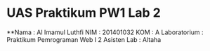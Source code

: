 # UAS Praktikum PW1 Lab 2

**Nama         : Al Imamul Luthfi
NIM            : 201401032
KOM            : A
Laboratorium   : Praktikum Pemrograman Web I 2
Asisten Lab    : Altaha
